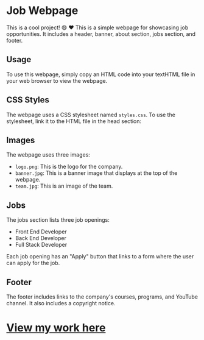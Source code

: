 # Job Webpage

This is a cool project! 😄 ❤️
This is a simple webpage for showcasing job opportunities. It includes a header, banner, about section, jobs section, and footer.

## Usage

To use this webpage, simply copy an HTML code into your textHTML file in your web browser to view the webpage.

## CSS Styles

The webpage uses a CSS stylesheet named `styles.css`. To use the stylesheet, link it to the HTML file in the head section:

## Images

The webpage uses three images:

* `logo.png`: This is the logo for the company.
* `banner.jpg`: This is a banner image that displays at the top of the webpage.
* `team.jpg`: This is an image of the team.

## Jobs

The jobs section lists three job openings:

* Front End Developer
* Back End Developer
* Full Stack Developer

Each job opening has an "Apply" button that links to a form where the user can apply for the job.

## Footer

The footer includes links to the company's courses, programs, and YouTube channel. It also includes a copyright notice.
# [View my work here](https://vkeerthu.github.io/jwebpage/hyper/index.html)
